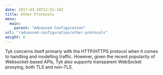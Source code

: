 ```yaml
---
date: 2017-03-24T12:51:34Z
title: Other Protocols
menu: 
  main:
    parent: "Advanced Configuration"
url: "/advanced-configuration/other-protocols"
weight: 6
---
```


Tyk concerns itself primariy with the HTTP/HTTPS protocol when it comes to handling and modelling traffic. However, given the recent popularity of Websocket-based APIs, Tyk also supports transparent WebSocket proxying, both TLS and non-TLS.